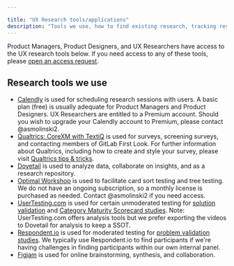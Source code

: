 ```yaml
---

title: "UX Research tools/applications"
description: "Tools we use, how to find existing research, tracking research findings, and more."
---
```











Product Managers, Product Designers, and UX Researchers have access to the UX research tools below.  If you need access to any of these tools, please [open an access request](/handbook/business-technology/team-member-enablement/onboarding-access-requests/access-requests/).

## Research tools we use

- [Calendly](https://calendly.com/) is used for scheduling research sessions with users. A basic plan (free) is usually adequate for Product Managers and Product Designers. UX Researchers are entitled to a Premium account. Should you wish to upgrade your Calendly account to Premium, please contact @asmolinski2.
- [Qualtrics: CoreXM with TextiQ](https://www.qualtrics.com/uk/core-xm/) is used for surveys, screening surveys, and contacting members of GitLab First Look. For further information about Qualtrics, including how to create and style your survey, please visit [Qualtrics tips & tricks](/handbook/product/ux/qualtrics/).
- [Dovetail](https://dovetailapp.com/) is used to analyze data, collaborate on insights, and as a research repository.
- [Optimal Workshop](https://www.optimalworkshop.com/) is used to facilitate card sort testing and tree testing. We do not have an ongoing subscription, so a monthly license is purchased as needed. Contact @asmolinski2 if you need access.
- [UserTesting.com](/handbook/product/ux/ux-research/unmoderated-testing/) is used for certain unmoderated testing for [solution validation](/handbook/product/ux/ux-research/solution-validation-and-methods/) and [Category Maturity Scorecard studies](/handbook/product/ux/category-maturity/category-maturity-scorecards/). Note: UserTesting.com offers analysis tools but we prefer exporting the videos to Dovetail for analysis to keep a SSOT.
- [Respondent.io](https://www.respondent.io/) is used for moderated testing for [problem validation studies](/handbook/product/ux/ux-research/problem-validation-and-methods/). We typically use Respondent.io to find participants if we're having challenges in finding participants within our own internal panel.
- [Figjam](https://www.figma.com/figjam/) is used for online brainstorming, synthesis, and collaboration.
